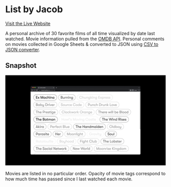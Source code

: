# List by Jacob

[Visit the Live Website](https://hwlee40.github.io/jacobs-30/)

A personal archive of 30 favorite films of all time visualized by date last watched. Movie information pulled from the [OMDB API](https://www.omdbapi.com/). Personal comments on movies collected in Google Sheets & converted to JSON using [CSV to JSON converter](https://csvjson.com/).

## Snapshot

![](/list_by_jacob.png)

Movies are listed in no particular order. Opacity of movie tags correspond to how much time has passed since I last watched each movie.
